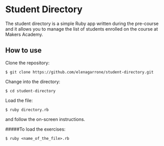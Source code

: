 Student Directory
=================

The student directory is a simple Ruby app written during the pre-course and it allows you to manage the list of students enrolled on the course at Makers Academy.

How to use
----------

Clone the repository:
```shell
$ git clone https://github.com/elenagarrone/student-directory.git
```
Change into the directory:
```shell
$ cd student-directory
```
Load the file:
```shell
$ ruby directory.rb
```
and follow the on-screen instructions.

#####To load the exercises:
```shell
$ ruby <name_of_the_file>.rb
```
